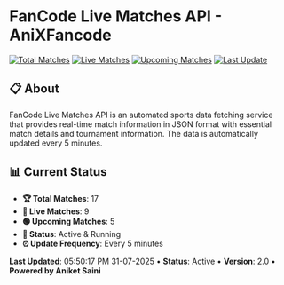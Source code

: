 # FanCode Live Matches API - AniXFancode

[![Total Matches](https://img.shields.io/badge/Total%20Matches-17-blue)](https://github.com/AniketSainiOp/AniXFancode)
[![Live Matches](https://img.shields.io/badge/Live%20Matches-9-red)](https://github.com/AniketSainiOp/AniXFancode)
[![Upcoming Matches](https://img.shields.io/badge/Upcoming%20Matches-5-green)](https://github.com/AniketSainiOp/AniXFancode)
[![Last Update](https://img.shields.io/badge/Last%20Update-05%3A50%3A17%20PM%2031-07-2025-orange)](https://github.com/AniketSainiOp/AniXFancode)

## 📋 About

FanCode Live Matches API is an automated sports data fetching service that provides real-time match information in JSON format with essential match details and tournament information. The data is automatically updated every 5 minutes.

## 📊 Current Status

- **🏆 Total Matches**: 17
- **🔴 Live Matches**: 9
- **🟢 Upcoming Matches**: 5
- **📡 Status**: Active & Running
- **⏰ Update Frequency**: Every 5 minutes

**Last Updated**: 05:50:17 PM 31-07-2025 • **Status**: Active • **Version**: 2.0 • **Powered by Aniket Saini**
